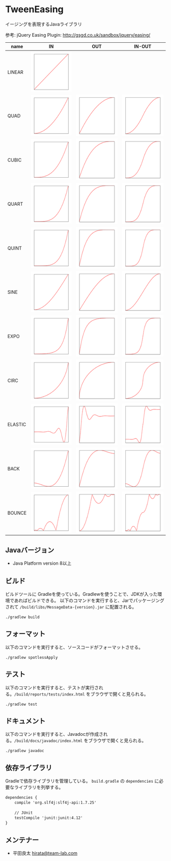 # TweenEasing

イージングを表現するJavaライブラリ

参考: jQuery Easing Plugin: <http://gsgd.co.uk/sandbox/jquery/easing/>

|name|IN|OUT|IN-OUT|
|---|---|---|---|
|LINEAR|![LINEAR](./images/0_LINEAR.png)|||
|QUAD|![LINEAR](./images/1_IN_QUAD.png)|![LINEAR](./images/2_OUT_QUAD.png)|![LINEAR](./images/3_IN_OUT_QUAD.png)
|CUBIC|![LINEAR](./images/4_IN_CUBIC.png)|![LINEAR](./images/5_OUT_CUBIC.png)|![LINEAR](./images/6_IN_OUT_CUBIC.png)
|QUART|![LINEAR](./images/7_IN_QUART.png)|![LINEAR](./images/8_OUT_QUART.png)|![LINEAR](./images/9_IN_OUT_QUART.png)
|QUINT|![LINEAR](./images/10_IN_QUINT.png)|![LINEAR](./images/11_OUT_QUINT.png)|![LINEAR](./images/12_IN_OUT_QUINT.png)
|SINE|![LINEAR](./images/13_IN_SINE.png)|![LINEAR](./images/14_OUT_SINE.png)|![LINEAR](./images/15_IN_OUT_SINE.png)
|EXPO|![LINEAR](./images/16_IN_EXPO.png)|![LINEAR](./images/17_OUT_EXPO.png)|![LINEAR](./images/18_IN_OUT_EXPO.png)
|CIRC|![LINEAR](./images/19_IN_CIRC.png)|![LINEAR](./images/20_OUT_CIRC.png)|![LINEAR](./images/21_IN_OUT_CIRC.png)
|ELASTIC|![LINEAR](./images/22_IN_ELASTIC.png)|![LINEAR](./images/23_OUT_ELASTIC.png)|![LINEAR](./images/24_IN_OUT_ELASTIC.png)
|BACK|![LINEAR](./images/25_IN_BACK.png)|![LINEAR](./images/26_OUT_BACK.png)|![LINEAR](./images/27_IN_OUT_BACK.png)
|BOUNCE|![LINEAR](./images/28_IN_BOUNCE.png)|![LINEAR](./images/29_OUT_BOUNCE.png)|![LINEAR](./images/30_IN_OUT_BOUNCE.png)


## Javaバージョン

* Java Platform version 8以上


## ビルド

ビルドツールに Gradleを使っている。Gradlewを使うことで、JDKが入った環境であればビルドできる。
以下のコマンドを実行すると、Jarでパッケージングされて `/build/libs/MessageData-{version}.jar` に配置される。

```
./gradlew build
```


## フォーマット

以下のコマンドを実行すると、ソースコードがフォーマットさせる。
```
./gradlew spotlessApply
```


## テスト

以下のコマンドを実行すると、テストが実行される。`/build/reports/tests/index.html` をブラウザで開くと見られる。

```
./gradlew test
```


## ドキュメント

以下のコマンドを実行すると、Javadocが作成される。`/build/docs/javadoc/index.html` をブラウザで開くと見られる。

```
./gradlew javadoc
```


## 依存ライブラリ

Gradleで依存ライブラリを管理している。
`build.gradle` の `dependencies` に必要なライブラリを列挙する。

```
dependencies {
    compile 'org.slf4j:slf4j-api:1.7.25'

    // JUnit
    testCompile 'junit:junit:4.12'
}
```


## メンテナー

* 平田良太 <hirata@team-lab.com>

